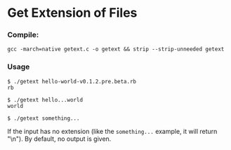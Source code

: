 # Get Extension of Files
### Compile:

```
gcc -march=native getext.c -o getext && strip --strip-unneeded getext
```
### Usage

```
$ ./getext hello-world-v0.1.2.pre.beta.rb
rb

$ ./getext hello...world
world

$ ./getext something...

```

If the input has no extension (like the `something...` example, it will return "\n").
By default, no output is given.
